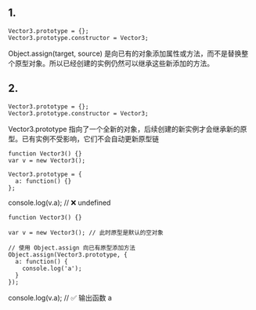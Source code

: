 ## 1.

```
Vector3.prototype = {};
Vector3.prototype.constructor = Vector3;
```

Object.assign(target, source) 是向已有的对象添加属性或方法，而不是替换整个原型对象。所以已经创建的实例仍然可以继承这些新添加的方法。

## 2.

```
Vector3.prototype = {};
Vector3.prototype.constructor = Vector3;
```
Vector3.prototype 指向了一个全新的对象，后续创建的新实例才会继承新的原型。已有实例不受影响，它们不会自动更新原型链

```
function Vector3() {}
var v = new Vector3();

Vector3.prototype = {
  a: function() {}
};
```
console.log(v.a); // ❌ undefined


```
function Vector3() {}

var v = new Vector3(); // 此时原型是默认的空对象

// 使用 Object.assign 向已有原型添加方法
Object.assign(Vector3.prototype, {
  a: function() {
    console.log('a');
  }
});

```

console.log(v.a); // ✅ 输出函数 a